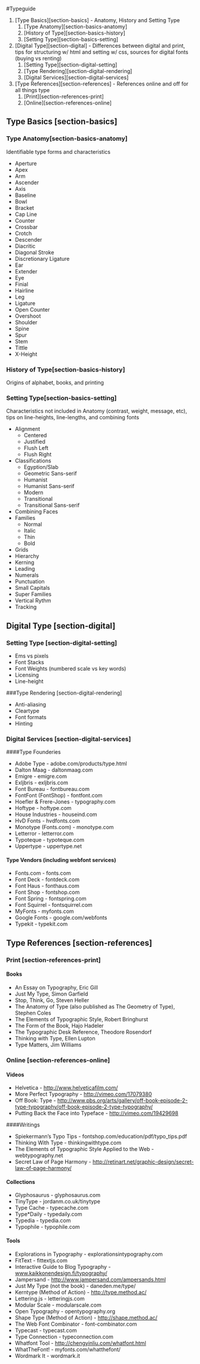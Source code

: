 #Typeguide
1. [Type Basics][section-basics] - Anatomy, History and Setting Type
	1. [Type Anatomy][section-basics-anatomy]
	2. [History of Type][section-basics-history]
	3. [Setting Type][section-basics-setting]
2. [Digital Type][section-digital] - Differences between digital and print, tips for structuring w/ html and setting w/ css, sources for digital fonts (buying vs renting)
	1. [Setting Type][section-digital-setting]
	2. [Type Rendering][section-digital-rendering]
	3. [Digital Services][section-digital-services]
3. [Type References][section-references] - References online and off for all things type
	1. [Print][section-references-print]
	2. [Online][section-references-online]

## Type Basics [section-basics]
### Type Anatomy[section-basics-anatomy]
Identifiable type forms and characteristics

* Aperture
* Apex
* Arm
* Ascender
* Axis
* Baseline
* Bowl
* Bracket
* Cap Line
* Counter
* Crossbar
* Crotch
* Descender
* Diacritic
* Diagonal Stroke
* Discretionary Ligature
* Ear
* Extender
* Eye
* Finial
* Hairline
* Leg
* Ligature
* Open Counter
* Overshoot
* Shoulder
* Spine
* Spur
* Stem
* Tittle
* X-Height

### History of Type[section-basics-history]
Origins of alphabet, books, and printing

### Setting Type[section-basics-setting]
Characteristics not included in Anatomy (contrast, weight, message, etc), tips on line-heights, line-lengths, and combining fonts

* Alignment
	* Centered
	* Justified
	* Flush Left
	* Flush Right
* Classifications
	* Egyption/Slab
	* Geometric Sans-serif
	* Humanist
	* Humanist Sans-serif
	* Modern
	* Transitional
	* Transitional Sans-serif
* Combining Faces
* Families
	* Normal
	* Italic
	* Thin
	* Bold
* Grids
* Hierarchy
* Kerning
* Leading
* Numerals
* Punctuation
* Small Capitals
* Super Families
* Vertical Rythm
* Tracking

## Digital Type [section-digital]
### Setting Type [section-digital-setting]
* Ems vs pixels
* Font Stacks
* Font Weights (numbered scale vs key words)
* Licensing
* Line-height


###Type Rendering [section-digital-rendering]
* Anti-aliasing
* Cleartype
* Font formats
* Hinting

### Digital Services [section-digital-services]
####Type Founderies
* Adobe Type - adobe.com/products/type.html
* Dalton Maag - daltonmaag.com
* Emigre - emigre.com
* Exljbris - exljbris.com
* Font Bureau - fontbureau.com
* FontFont (FontShop) - fontfont.com
* Hoefler & Frere-Jones - typography.com
* Hoftype - hoftype.com
* House Industries - houseind.com
* HvD Fonts - hvdfonts.com
* Monotype (Fonts.com) - monotype.com
* Letterror - letterror.com
* Typoteque - typoteque.com
* Uppertype - uppertype.net

#### Type Vendors (including webfont services)
* Fonts.com - fonts.com
* Font Deck - fontdeck.com
* Font Haus - fonthaus.com
* Font Shop - fontshop.com
* Font Spring - fontspring.com
* Font Squirrel - fontsquirrel.com
* MyFonts - myfonts.com
* Google Fonts - google.com/webfonts
* Typekit - typekit.com


## Type References [section-references]
### Print [section-references-print]
#### Books
* An Essay on Typography, Eric Gill
* Just My Type, Simon Garfield
* Stop, Think, Go, Steven Heller
* The Anatomy of Type (also published as The Geometry of Type), Stephen Coles
* The Elements of Typographic Style, Robert Bringhurst
* The Form of the Book, Hajo Hadeler
* The Typographic Desk Reference, Theodore Rosendorf
* Thinking with Type, Ellen Lupton
* Type Matters, Jim Williams

### Online [section-references-online]
#### Videos
* Helvetica - http://www.helveticafilm.com/
* More Perfect Typography - http://vimeo.com/17079380
* Off Book: Type - http://www.pbs.org/arts/gallery/off-book-episode-2-type-typography/off-book-episode-2-type-typography/
* Putting Back the Face into Typeface - http://vimeo.com/19429698

####Writings
* Spiekermann’s Typo Tips - fontshop.com/education/pdf/typo_tips.pdf
* Thinking With Type - thinkingwithtype.com
* The Elements of Typographic Style Applied to the Web - webtypography.net
* Secret Law of Page Harmony - http://retinart.net/graphic-design/secret-law-of-page-harmony/

#### Collections
* Glyphosaurus - glyphosaurus.com
* TinyType - jordanm.co.uk/tinytype
* Type Cache - typecache.com
* Type*Daily - typedaily.com
* Typedia - typedia.com
* Typophile - typophile.com

#### Tools
* Explorations in Typography - explorationsintypography.com
* FitText - fittextjs.com
* Interactive Guide to Blog Typography - www.kaikkonendesign.fi/typography/
* Jampersand - http://www.jampersand.com/ampersands.html
* Just My Type (not the book) - daneden.me/type/
* Kerntype (Method of Action) - http://type.method.ac/
* Lettering.js - letteringjs.com
* Modular Scale - modularscale.com
* Open Typography - opentypography.org
* Shape Type (Method of Action) - http://shape.method.ac/
* The Web Font Combinator - font-combinator.com
* Typecast - typecast.com
* Type Connection - typeconnection.com
* Whatfont Tool - http://chengyinliu.com/whatfont.html
* WhatTheFont! - myfonts.com/whatthefont/
* Wordmark It - wordmark.it

